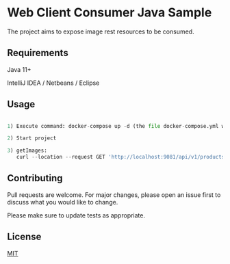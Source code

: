 # Web Client Consumer Java Sample

The project aims to expose image rest resources to be consumed.

## Requirements

Java 11+

IntelliJ IDEA / Netbeans / Eclipse

## Usage

```python

1) Execute command: docker-compose up -d (the file docker-compose.yml will be executed).

2) Start project

3) getImages:
   curl --location --request GET 'http://localhost:9081/api/v1/products/1/images'
```

## Contributing
Pull requests are welcome. For major changes, please open an issue first to discuss what you would like to change.

Please make sure to update tests as appropriate.

## License
[MIT](https://choosealicense.com/licenses/mit/)